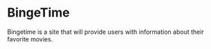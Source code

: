 BingeTime
=========

Bingetime is a site that will provide users with information about their favorite movies.
